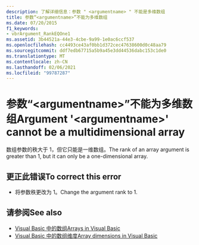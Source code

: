 ```yaml
---
description: 了解详细信息：参数 " <argumentname> " 不能是多维数组
title: 参数“<argumentname>”不能为多维数组
ms.date: 07/20/2015
f1_keywords:
- vbrArgument_RankEQOne1
ms.assetid: 3b44521a-44e3-4cbe-9a99-1e0ac6ccf537
ms.openlocfilehash: cc4493ce43af0bb1d372cec47638600d0c48aa79
ms.sourcegitcommit: ddf7edb67715a5b9a45e3dd44536dabc153c1de0
ms.translationtype: MT
ms.contentlocale: zh-CN
ms.lasthandoff: 02/06/2021
ms.locfileid: "99787287"
---
```

# <a name="argument-argumentname-cannot-be-a-multidimensional-array"></a><span data-ttu-id="64b0c-103">参数“\<argumentname>”不能为多维数组</span><span class="sxs-lookup"><span data-stu-id="64b0c-103">Argument '\<argumentname>' cannot be a multidimensional array</span></span>

<span data-ttu-id="64b0c-104">数组参数的秩大于 1，但它只能是一维数组。</span><span class="sxs-lookup"><span data-stu-id="64b0c-104">The rank of an array argument is greater than 1, but it can only be a one-dimensional array.</span></span>  
  
## <a name="to-correct-this-error"></a><span data-ttu-id="64b0c-105">更正此错误</span><span class="sxs-lookup"><span data-stu-id="64b0c-105">To correct this error</span></span>  
  
- <span data-ttu-id="64b0c-106">将参数秩更改为 1。</span><span class="sxs-lookup"><span data-stu-id="64b0c-106">Change the argument rank to 1.</span></span>  
  
## <a name="see-also"></a><span data-ttu-id="64b0c-107">请参阅</span><span class="sxs-lookup"><span data-stu-id="64b0c-107">See also</span></span>

- [<span data-ttu-id="64b0c-108">Visual Basic 中的数组</span><span class="sxs-lookup"><span data-stu-id="64b0c-108">Arrays in Visual Basic</span></span>](../programming-guide/language-features/arrays/index.md)
- [<span data-ttu-id="64b0c-109">Visual Basic 中的数组维度</span><span class="sxs-lookup"><span data-stu-id="64b0c-109">Array dimensions in Visual Basic</span></span>](../programming-guide/language-features/arrays/array-dimensions.md)
